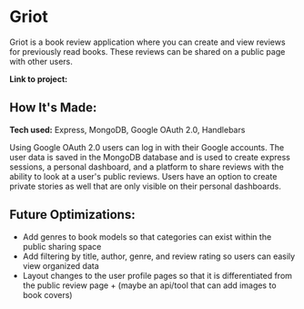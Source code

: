 # Griot

Griot is a book review application where you can create and view reviews for previously read books. These reviews can be shared on a public page with other users.

**Link to project:**

## How It's Made:

**Tech used:** Express, MongoDB, Google OAuth 2.0, Handlebars

Using Google OAuth 2.0 users can log in with their Google accounts. The user data is saved in the MongoDB database and is used to create express sessions, a personal dashboard, and a platform to share reviews with the ability to look at a user's public reviews. Users have an option to create private stories as well that are only visible on their personal dashboards.

## Future Optimizations:

- Add genres to book models so that categories can exist within the public sharing space
- Add filtering by title, author, genre, and review rating so users can easily view organized data
- Layout changes to the user profile pages so that it is differentiated from the public review page + (maybe an api/tool that can add images to book covers)